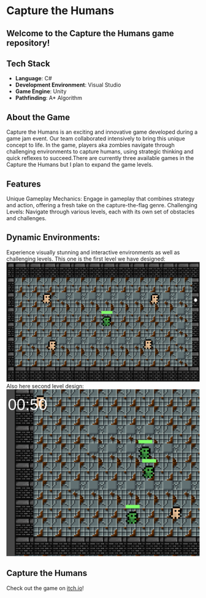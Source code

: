 # Capture the Humans
## Welcome to the Capture the Humans game repository!

## Tech Stack

- **Language**: C#
- **Development Environment**: Visual Studio
- **Game Engine**: Unity
- **Pathfinding**: A* Algorithm

## About the Game
Capture the Humans is an exciting and innovative game developed during a game jam event. Our team collaborated intensively to bring this unique concept to life. In the game, players aka zombies  navigate through challenging environments to capture humans, using strategic thinking and quick reflexes to succeed.There are currently three available games in the Capture the Humans but I plan to expand the game levels.

## Features
Unique Gameplay Mechanics: Engage in gameplay that combines strategy and action, offering a fresh take on the capture-the-flag genre.
Challenging Levels: Navigate through various levels, each with its own set of obstacles and challenges.

## Dynamic Environments:
Experience visually stunning and interactive environments as well as challenging levels.
This one is the first level we have designed:
![Level 1 Screenshot](Game%20Photos/Level1.png)
Also here second level design:
![Last 2 Screenshot](Game%20Photos/last2.png)

## Capture the Humans

Check out the game on [itch.io](https://xldeicida.itch.io/capture-the-humans)!

